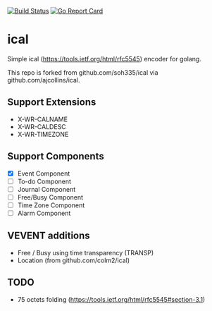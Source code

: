 [![Build Status](https://travis-ci.org/rickb777/ical.svg?branch=master)](https://travis-ci.org/rickb777/ical)
[![Go Report Card](https://goreportcard.com/badge/github.com/rickb777/ical)](https://goreportcard.com/report/github.com/rickb777/ical)

# ical

Simple ical (https://tools.ietf.org/html/rfc5545) encoder for golang.

This repo is forked from github.com/soh335/ical via github.com/ajcollins/ical.

## Support Extensions

* X-WR-CALNAME
* X-WR-CALDESC
* X-WR-TIMEZONE

## Support Components

* [x] Event Component
* [ ] To-do Component
* [ ] Journal Component
* [ ] Free/Busy Component
* [ ] Time Zone Component
* [ ] Alarm Component

## VEVENT additions

* Free / Busy using time transparency (TRANSP)
* Location (from github.com/colm2/ical)

## TODO

* 75 octets folding (https://tools.ietf.org/html/rfc5545#section-3.1)
